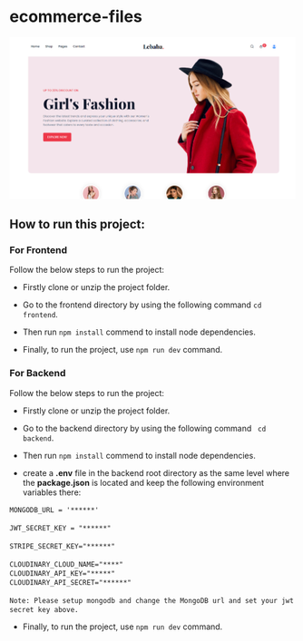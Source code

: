 # ecommerce-files
![lebaba-ecommerce-starter-files](/frontend/src/assets/github-cover.png)

## How to run this project:

### For Frontend 
Follow the below steps to run the project: 
- Firstly clone or unzip the project folder.
* Go to the frontend directory by using the following command ``` cd frontend ```.
+ Then run `` npm install `` commend to install node dependencies.
- Finally, to run the project, use ``npm run dev`` command.


### For Backend
Follow the below steps to run the project: 
- Firstly clone or unzip the project folder.
* Go to the backend directory by using the following command ``` cd backend```.
+ Then run `` npm install `` commend to install node dependencies.
* create a **.env** file in the backend root directory as the same level where the **package.json** is located and keep the following environment variables there: 
```
MONGODB_URL = '******'

JWT_SECRET_KEY = "******"

STRIPE_SECRET_KEY="******"

CLOUDINARY_CLOUD_NAME="****"
CLOUDINARY_API_KEY="*****"
CLOUDINARY_API_SECRET="******"

Note: Please setup mongodb and change the MongoDB url and set your jwt secret key above.
```

- Finally, to run the project, use ``npm run dev`` command.
